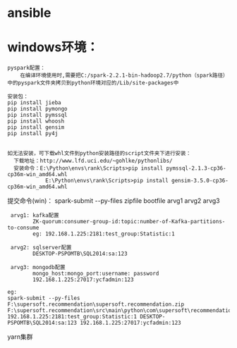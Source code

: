 # ansible

# windows环境：

	pyspark配置：
		在编译环境使用时,需要把C:/spark-2.2.1-bin-hadoop2.7/python（spark路径）中的pyspark文件夹拷贝到python环境对应的/Lib/site-packages中

	安装包：
	pip install jieba
	pip install pymongo
	pip install pymssql
	pip install whoosh
	pip install gensim
	pip install py4j


	如无法安装，可下载whl文件到python安装路径的script文件夹下进行安装：
	  下载地址：http://www.lfd.uci.edu/~gohlke/pythonlibs/
	  安装命令：E:\Python\envs\rank\Scripts>pip install pymssql-2.1.3-cp36-cp36m-win_amd64.whl
				E:\Python\envs\rank\Scripts>pip install gensim-3.5.0-cp36-cp36m-win_amd64.whl


提交命令(win)：
	spark-submit --py-files zipfile bootfile arvg1 arvg2 arvg3
 
	 arvg1: kafka配置
			ZK-quorum:consumer-group-id:topic:number-of-Kafka-partitions-to-consume
			eg: 192.168.1.225:2181:test_group:Statistic:1
	 
	 arvg2: sqlserver配置
			DESKTOP-PSPOMTB\SQL2014:sa:123
	 
	 arvg3: mongodb配置
			mongo_host:mongo_port:username: password
			192.168.1.225:27017:ycfadmin:123
 
	eg: 
	spark-submit --py-files F:\supersoft.recommendation\supersoft.recommendation.zip F:\supersoft.recommendation\src\main\python\com\supersoft\recommendation\offline\boot.py 192.168.1.225:2181:test_group:Statistic:1 DESKTOP-PSPOMTB\SQL2014:sa:123 192.168.1.225:27017:ycfadmin:123
	
	
yarn集群
